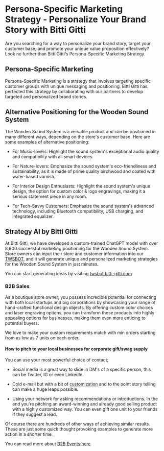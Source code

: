 # Persona-Specific Marketing Strategy - Personalize Your Brand Story with Bitti Gitti

Are you searching for a way to personalize your brand story, target your customer base, and promote your unique value proposition effectively? Look no further than Bitti Gitti's Persona-Specific Marketing Strategy.

## Persona-Specific Marketing

Persona-Specific Marketing is a strategy that involves targeting specific customer groups with unique messaging and positioning. Bitti Gitti has perfected this strategy by collaborating with our partners to develop targeted and personalized brand stories.

## Alternative Positioning for the Wooden Sound System

The Wooden Sound System is a versatile product and can be positioned in many different ways, depending on the store's customer base. Here are some examples of alternative positioning:

* For Music-lovers: Highlight the sound system's exceptional audio quality and compatibility with all smart devices.

* For Nature-lovers: Emphasize the sound system's eco-friendliness and sustainability, as it is made of prime quality birchwood and coated with water-based varnish.

* For Interior Design Enthusiasts: Highlight the sound system's unique design, the option for custom color & logo engravings, making it a serious statement piece in any room.

* For Tech-Savvy Customers: Emphasize the sound system's advanced technology, including Bluetooth compatibility, USB charging, and integrated equalizer.

## Strategy AI by Bitti Gitti  

At Bitti Gitti, we have developed a custom-trained ChatGPT model with over 8,900 successful marketing positioning for the Wooden Sound System. Store owners can input their store and customer information into our [TWSBOT](https://twsbot.bitti-gitti.com/), and it will generate unique and personalized marketing strategies for the Wooden Sound System in just minutes.

You can start generating ideas by visiting [twsbot.bitti-gitti.com](https://twsbot.bitti-gitti.com/)

### B2B Sales

As a boutique store owner, you possess incredible potential for connecting with both local startups and big corporations by showcasing your range of hand-crafted functional design objects. By offering custom color choices and laser engraving options, you can transform these products into highly appealing options for businesses, making them even more enticing to potential buyers.

We love to make your custom requirements match with min orders starting from as low as 7 units on each order. 

#### How to pitch to your local businesses for corporate gift/swag supply

You can use your most powerful choice of contact;

* Social media is a great way to slide in DM's of a specific person, this can be Twitter, IG or even LinkedIn. 

* Cold e-mail but with a bit of [customization](/customizations) and to the point story telling can make a huge leaps possible.

* Using your network for asking recommendations or introductions. In the end you're pitching an award-winning and already good selling product with a highly customized way. You can even gift one unit to your friends if they suggest a lead. 

Of course there are hundreds of other ways of achieving similar results. These are just some quick thought provoking examples to generate more action in a shorter time.

You can read more about [B2B Events here](/b2b-events)
